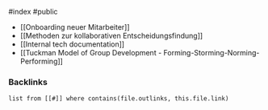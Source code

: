 #index #public

- [[Onboarding neuer Mitarbeiter]]
- [[Methoden zur kollaborativen Entscheidungsfindung]]
- [[Internal tech documentation]]
- [[Tuckman Model of Group Development - Forming-Storming-Norming-Performing]]

### Backlinks
```dataview 
list from [[#]] where contains(file.outlinks, this.file.link)
```

